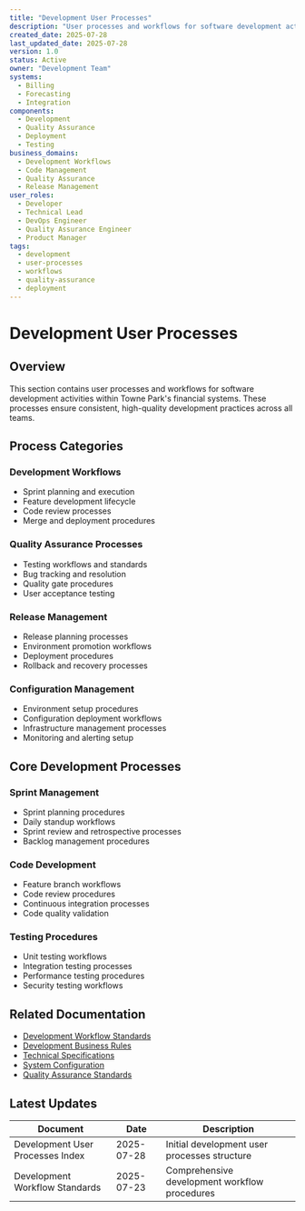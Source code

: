 ```yaml
---
title: "Development User Processes"
description: "User processes and workflows for software development activities in Towne Park's financial systems"
created_date: 2025-07-28
last_updated_date: 2025-07-28
version: 1.0
status: Active
owner: "Development Team"
systems:
  - Billing
  - Forecasting
  - Integration
components:
  - Development
  - Quality Assurance
  - Deployment
  - Testing
business_domains:
  - Development Workflows
  - Code Management
  - Quality Assurance
  - Release Management
user_roles:
  - Developer
  - Technical Lead
  - DevOps Engineer
  - Quality Assurance Engineer
  - Product Manager
tags:
  - development
  - user-processes
  - workflows
  - quality-assurance
  - deployment
---
```


# Development User Processes

## Overview

This section contains user processes and workflows for software development activities within Towne Park's financial systems. These processes ensure consistent, high-quality development practices across all teams.

## Process Categories

### Development Workflows
- Sprint planning and execution
- Feature development lifecycle
- Code review processes
- Merge and deployment procedures

### Quality Assurance Processes
- Testing workflows and standards
- Bug tracking and resolution
- Quality gate procedures
- User acceptance testing

### Release Management
- Release planning processes
- Environment promotion workflows
- Deployment procedures
- Rollback and recovery processes

### Configuration Management
- Environment setup procedures
- Configuration deployment workflows
- Infrastructure management processes
- Monitoring and alerting setup

## Core Development Processes

### Sprint Management
- Sprint planning procedures
- Daily standup workflows
- Sprint review and retrospective processes
- Backlog management procedures

### Code Development
- Feature branch workflows
- Code review procedures
- Continuous integration processes
- Code quality validation

### Testing Procedures
- Unit testing workflows
- Integration testing processes
- Performance testing procedures
- Security testing workflows

## Related Documentation

- [Development Workflow Standards](20250723_Development_UserProcess_WorkflowStandards.md)
- [Development Business Rules](../../business-rules/development/index.md)
- [Technical Specifications](../../technical/specifications/index.md)
- [System Configuration](../../configuration/system-settings/index.md)
- [Quality Assurance Standards](../../standards/index.md)

## Latest Updates

| Document | Date | Description |
|----------|------|-------------|
| Development User Processes Index | 2025-07-28 | Initial development user processes structure |
| Development Workflow Standards | 2025-07-23 | Comprehensive development workflow procedures |